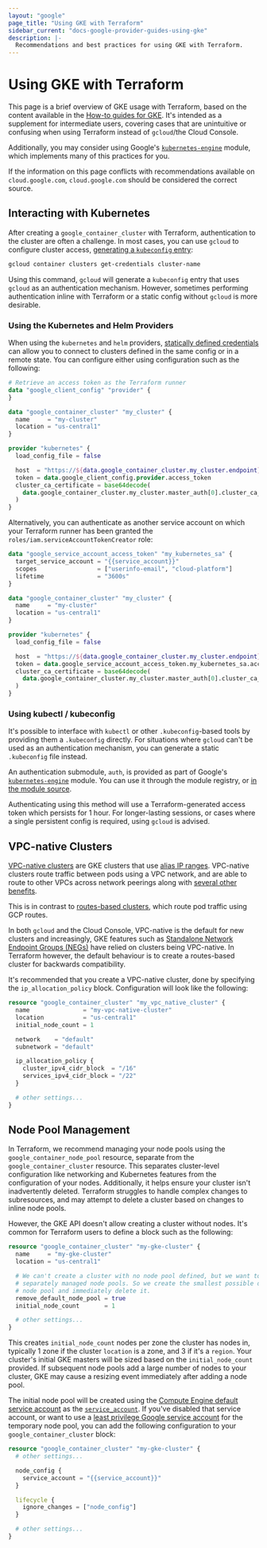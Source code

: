 ```yaml
---
layout: "google"
page_title: "Using GKE with Terraform"
sidebar_current: "docs-google-provider-guides-using-gke"
description: |-
  Recommendations and best practices for using GKE with Terraform.
---
```


# Using GKE with Terraform

This page is a brief overview of GKE usage with Terraform, based on the content
available in the [How-to guides for GKE](https://cloud.google.com/kubernetes-engine/docs/how-to).
It's intended as a supplement for intermediate users, covering cases that are
unintuitive or confusing when using Terraform instead of `gcloud`/the Cloud
Console.

Additionally, you may consider using Google's [`kubernetes-engine`](https://registry.terraform.io/modules/terraform-google-modules/kubernetes-engine/google)
module, which implements many of this practices for you.

If the information on this page conflicts with recommendations available on
`cloud.google.com`, `cloud.google.com` should be considered the correct source.

## Interacting with Kubernetes

After creating a `google_container_cluster` with Terraform, authentication to
the cluster are often a challenge. In most cases, you can use `gcloud` to
configure cluster access, [generating a `kubeconfig` entry](https://cloud.google.com/kubernetes-engine/docs/how-to/cluster-access-for-kubectl#generate_kubeconfig_entry):

```bash
gcloud container clusters get-credentials cluster-name
```

Using this command, `gcloud` will generate a `kubeconfig` entry that uses
`gcloud` as an authentication mechanism. However, sometimes performing
authentication inline with Terraform or a static config without `gcloud` is more
desirable.

### Using the Kubernetes and Helm Providers

When using the `kubernetes` and `helm` providers,
[statically defined credentials](https://www.terraform.io/docs/providers/kubernetes/index.html#statically-defined-credentials)
can allow you to connect to clusters defined in the same config or in a remote
state. You can configure either using configuration such as the following:

```terraform
# Retrieve an access token as the Terraform runner
data "google_client_config" "provider" {
}

data "google_container_cluster" "my_cluster" {
  name     = "my-cluster"
  location = "us-central1"
}

provider "kubernetes" {
  load_config_file = false

  host  = "https://${data.google_container_cluster.my_cluster.endpoint}"
  token = data.google_client_config.provider.access_token
  cluster_ca_certificate = base64decode(
    data.google_container_cluster.my_cluster.master_auth[0].cluster_ca_certificate,
  )
}
```

Alternatively, you can authenticate as another service account on which your
Terraform runner has been granted the `roles/iam.serviceAccountTokenCreator`
role:

```terraform
data "google_service_account_access_token" "my_kubernetes_sa" {
  target_service_account = "{{service_account}}"
  scopes                 = ["userinfo-email", "cloud-platform"]
  lifetime               = "3600s"
}

data "google_container_cluster" "my_cluster" {
  name     = "my-cluster"
  location = "us-central1"
}

provider "kubernetes" {
  load_config_file = false

  host  = "https://${data.google_container_cluster.my_cluster.endpoint}"
  token = data.google_service_account_access_token.my_kubernetes_sa.access_token
  cluster_ca_certificate = base64decode(
    data.google_container_cluster.my_cluster.master_auth[0].cluster_ca_certificate,
  )
}
```

### Using kubectl / kubeconfig

It's possible to interface with `kubectl` or other `.kubeconfig`-based tools by
providing them a `.kubeconfig` directly. For situations where `gcloud` can't be
used as an authentication mechanism, you can generate a static `.kubeconfig`
file instead.

An authentication submodule, `auth`, is provided as part of Google's
[`kubernetes-engine`](https://registry.terraform.io/modules/terraform-google-modules/kubernetes-engine/google)
module. You can use it through the module registry, or [in the module source](https://github.com/terraform-google-modules/terraform-google-kubernetes-engine/tree/master/modules/auth).

Authenticating using this method will use a Terraform-generated access token
which persists for 1 hour. For longer-lasting sessions, or cases where a single
persistent config is required, using `gcloud` is advised.

## VPC-native Clusters

[VPC-native clusters](https://cloud.google.com/kubernetes-engine/docs/how-to/alias-ips)
are GKE clusters that use [alias IP ranges](https://cloud.google.com/vpc/docs/alias-ip).
VPC-native clusters route traffic between pods using a VPC network, and are able
to route to other VPCs across network peerings along with [several other benefits](https://cloud.google.com/kubernetes-engine/docs/how-to/alias-ips).

This is in contrast to [routes-based clusters](https://cloud.google.com/kubernetes-engine/docs/how-to/routes-based-cluster),
which route pod traffic using GCP routes.

In both `gcloud` and the Cloud Console, VPC-native is the default for new
clusters and increasingly, GKE features such as [Standalone Network Endpoint Groups (NEGs)](https://cloud.google.com/kubernetes-engine/docs/how-to/standalone-neg#pod_readiness)
have relied on clusters being VPC-native. In Terraform however, the default
behaviour is to create a routes-based cluster for backwards compatibility.

It's recommended that you create a VPC-native cluster, done by specifying the
`ip_allocation_policy` block. Configuration will look like the following:

```terraform
resource "google_container_cluster" "my_vpc_native_cluster" {
  name               = "my-vpc-native-cluster"
  location           = "us-central1"
  initial_node_count = 1

  network    = "default"
  subnetwork = "default"

  ip_allocation_policy {
    cluster_ipv4_cidr_block  = "/16"
    services_ipv4_cidr_block = "/22"
  }

  # other settings...
}
```

## Node Pool Management

In Terraform, we recommend managing your node pools using the 
`google_container_node_pool` resource, separate from the
`google_container_cluster` resource. This separates cluster-level configuration
like networking and Kubernetes features from the configuration of your nodes.
Additionally, it helps ensure your cluster isn't inadvertently deleted.
Terraform struggles to handle complex changes to subresources, and may attempt
to delete a cluster based on changes to inline node pools.

However, the GKE API doesn't allow creating a cluster without nodes. It's common
for Terraform users to define a block such as the following:

```terraform
resource "google_container_cluster" "my-gke-cluster" {
  name     = "my-gke-cluster"
  location = "us-central1"

  # We can't create a cluster with no node pool defined, but we want to only use
  # separately managed node pools. So we create the smallest possible default
  # node pool and immediately delete it.
  remove_default_node_pool = true
  initial_node_count       = 1

  # other settings...
}
```

This creates `initial_node_count` nodes per zone the cluster has nodes in,
typically 1 zone if the cluster `location` is a zone, and 3 if it's a `region`.
Your cluster's initial GKE masters will be sized based on the
`initial_node_count` provided. If subsequent node pools add a large number of
nodes to your cluster, GKE may cause a resizing event immediately after adding a
node pool.

The initial node pool will be created using the
[Compute Engine default service account](https://cloud.google.com/compute/docs/access/service-accounts#default_service_account)
as the [`service_account`](https://cloud.google.com/compute/docs/access/service-accounts#default_service_account).
If you've disabled that service account, or want to use a
[least privilege Google service account](https://cloud.google.com/kubernetes-engine/docs/how-to/hardening-your-cluster#use_least_privilege_sa)
for the temporary  node pool, you can add the following configuration to your
`google_container_cluster` block:

```terraform
resource "google_container_cluster" "my-gke-cluster" {
  # other settings...

  node_config {
    service_account = "{{service_account}}"
  }

  lifecycle {
    ignore_changes = ["node_config"]
  }

  # other settings...
}
```
